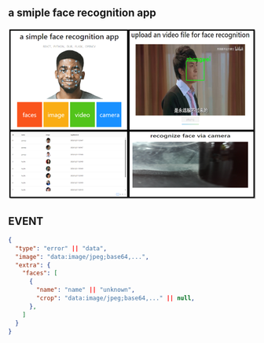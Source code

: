 ## a smiple face recognition app
![Alt text](image.png)
## EVENT
```json
{
  "type": "error" || "data",
  "image": "data:image/jpeg;base64,...",
  "extra": {
    "faces": [
      {
        "name": "name" || "unknown",
        "crop": "data:image/jpeg;base64,..." || null,
      },
    ]
  }
}
```
